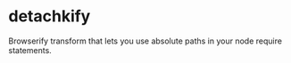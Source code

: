 # detachkify
Browserify transform that lets you use absolute paths in your node require statements.
